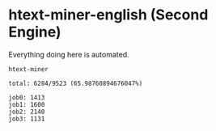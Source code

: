 # htext-miner-english (Second Engine)

Everything doing here is automated.

```
htext-miner

total: 6284/9523 (65.98760894676047%)

job0: 1413
job1: 1600
job2: 2140
job3: 1131
```